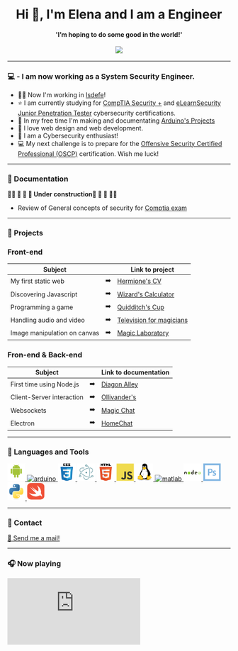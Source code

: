 <h1 align="center">Hi 👋, I'm Elena and I am a Engineer</h1>
<h4 align="center">'I’m hoping to do some good in the world!'</h3>
<p align="center"> <img src="https://c.tenor.com/NhT7sjXfknYAAAAC/hello-welcome.gif"> </p>

---

### 💻  - I am now working as a System Security Engineer.

- 👩‍💻 Now I'm working in [Isdefe](https://www.isdefe.es/)!
- ⭐ I am currently studying for [CompTIA Security +](https://www.comptia.org/certifications/security) and [eLearnSecurity Junior Penetration Tester](https://ine.com/learning/certifications/internal/elearnsecurity-junior-penetration-tester-cert) cybersecurity certifications.
- 🚀 In my free time I'm making and documentating [Arduino's Projects](https://github.com/Elenadr/MyArduinoProjects/wiki)
- 🌈 I love web design and web development.
- 🔐 I am a Cybersecurity enthusiast!
- 💻 My next challenge is to prepare for the [Offensive Security Certified Professional (OSCP)](https://www.offsec.com/courses/pen-200/) certification. Wish me luck!  


---
### 📄 Documentation
**👷‍♀ 🚧 🚧 🚧 Under construction🚧 🚧 🚧 👷‍♀**
<br>
* Review of General concepts of security for [Comptia exam](https://github.com/Elenadr/Comptia-recap/blob/main/README.md)

---
### 🎯 Projects

### Front-end
| Subject |  |  Link to project |
| -- | -- | -- |
| My first static web| ➡️ | [Hermione's CV](https://elenadr.github.io/2019-2020-CSAAI-Practicas/P1/index.html) |
| Discovering Javascript | ➡️ | [Wizard's Calculator](https://elenadr.github.io/2019-2020-CSAAI-Practicas/P2/calc.html) |
| Programming a game | ➡️  |        [Quidditch's Cup](https://elenadr.github.io/2019-2020-CSAAI-Practicas/P3/pong.html)|
| Handling audio and video | ➡️ | [Television for magicians](https://elenadr.github.io/2019-2020-CSAAI-Practicas/P4/video.html) |
| Image manipulation on canvas | ➡️ | [Magic Laboratory](https://elenadr.github.io/2019-2020-CSAAI-Practicas/P5/filter.html) |

  
### Fron-end & Back-end

| Subject |  |  Link to documentation |
| -- | -- | -- |
| First time using Node.js| ➡️ | [Diagon Alley](https://github.com/Elenadr/2020-2021-LTAW-Practicas/wiki/Pr%C3%A1ctica-1) |
| Client-Server interaction | ➡️ | [Ollivander's](https://github.com/Elenadr/2020-2021-LTAW-Practicas/wiki/Pr%C3%A1ctica-2) |
| Websockets | ➡️  |        [Magic Chat](https://github.com/Elenadr/2020-2021-LTAW-Practicas/wiki/Pr%C3%A1ctica-3)|
| Electron | ➡️ | [HomeChat](https://github.com/Elenadr/2020-2021-LTAW-Practicas/wiki/Pr%C3%A1ctica-4) |

 
 --- 

### 🚀 Languages and Tools

<p align="left"> <a href="https://developer.android.com" target="_blank"> <img src="https://raw.githubusercontent.com/devicons/devicon/master/icons/android/android-original-wordmark.svg" alt="android" width="40" height="40"/> </a> <a href="https://www.arduino.cc/" target="_blank"> <img src="https://cdn.worldvectorlogo.com/logos/arduino-1.svg" alt="arduino" width="40" height="40"/> </a> <a href="https://www.w3schools.com/css/" target="_blank"> <img src="https://raw.githubusercontent.com/devicons/devicon/master/icons/css3/css3-original-wordmark.svg" alt="css3" width="40" height="40"/> </a> <a href="https://www.electronjs.org" target="_blank"> <img src="https://raw.githubusercontent.com/devicons/devicon/master/icons/electron/electron-original.svg" alt="electron" width="40" height="40"/> </a> <a href="https://www.w3.org/html/" target="_blank"> <img src="https://raw.githubusercontent.com/devicons/devicon/master/icons/html5/html5-original-wordmark.svg" alt="html5" width="40" height="40"/> </a> <a href="https://developer.mozilla.org/en-US/docs/Web/JavaScript" target="_blank"> <img src="https://raw.githubusercontent.com/devicons/devicon/master/icons/javascript/javascript-original.svg" alt="javascript" width="40" height="40"/> </a> <a href="https://www.linux.org/" target="_blank"> <img src="https://raw.githubusercontent.com/devicons/devicon/master/icons/linux/linux-original.svg" alt="linux" width="40" height="40"/> </a> <a href="https://www.mathworks.com/" target="_blank"> <img src="https://upload.wikimedia.org/wikipedia/commons/2/21/Matlab_Logo.png" alt="matlab" width="40" height="40"/> </a> <a href="https://nodejs.org" target="_blank"> <img src="https://raw.githubusercontent.com/devicons/devicon/master/icons/nodejs/nodejs-original-wordmark.svg" alt="nodejs" width="40" height="40"/> </a> <a href="https://www.photoshop.com/en" target="_blank"> <img src="https://raw.githubusercontent.com/devicons/devicon/master/icons/photoshop/photoshop-line.svg" alt="photoshop" width="40" height="40"/> </a> <a href="https://www.python.org" target="_blank"> <img src="https://raw.githubusercontent.com/devicons/devicon/master/icons/python/python-original.svg" alt="python" width="40" height="40"/> </a> <a href="https://developer.apple.com/swift/" target="_blank"> <img src="https://raw.githubusercontent.com/devicons/devicon/master/icons/swift/swift-original.svg" alt="swift" width="40" height="40"/> </a> </p>

---

### 🎯 Contact

<p align="left"><a href="mailto:elenadelriogale@hotmail.com"> 📩 Send me a mail!</a> </p>

[comment]: <> (<p align="left"> <a href="https://twitter.com/elenadr27" target="blank"><img src="https://img.shields.io/twitter/follow/elenadr27?logo=twitter&style=for-the-badge" alt="elenadr27" /></a> </p>)

---

### 🎧 Now playing

[![Spotify](https://spotify-now-playing-h5l2p1pek-elenadr.vercel.app/api/spotify-playing.py)](https://open.spotify.com/user/elenadr)



